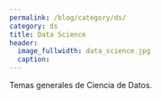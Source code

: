 ```yaml
---
permalink: /blog/category/ds/
category: ds
title: Data Science
header:
  image_fullwidth: data_science.jpg
  caption: 
---
```


Temas generales de Ciencia de Datos.